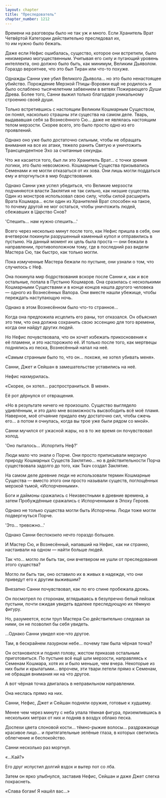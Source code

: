 ```yaml
---
layout: chapter
title: "Преследователь"
chapter_number: 1212
---
```


Времени на разговоры было не так уж и много. Если Хранитель Врат Четвёртой Категории действительно преследовал их, то им нужно было бежать.

Даже если Нефис ошибалась, существо, которое они встретили, было неизмеримо могущественным. Учитывая его силу и пугающий уровень интеллекта, оно должно было быть, как минимум, Великим Дьяволом. Гораздо вероятнее, что это был Тиран или что-то похуже.

Однажды Санни уже убил Великого Дьявола... но это было ненастоящее убийство. Порождение Мерзкой Птицы-Воровки ещё не родилось и было ослаблено тысячелетним забвением в ветвях Пожирающего Души Древа. Более того, Санни выжил только благодаря уникальному строению своей души.

Только встретившись с настоящим Великим Кошмарным Существом, он понял, насколько страшны эти существа на самом деле. Тварь, выдававшая себя за Вознесённого Сю... даже не являлась настоящим телом мерзости. Скорее всего, это было просто одно из его проявлений.

Однако оно уже было достаточно сильным, чтобы не обращать внимания на все их атаки, тяжело ранить Святую и уничтожить Трансцендентное Эхо за считанные секунды.

Что же касается того, был ли это Хранитель Врат... с точки зрения логики, это было невозможно. Кошмарные Существа призывались Семенами и не могли отказаться от их зова. Они лишь могли поддаться ему и вторгнуться в мир бодрствования.

Однако Санни уже успел убедиться, что Великие мерзости подчиняются власти Заклятия не так сильно, как низшие существа. Один из монстров использовал свою силу, чтобы силой расширить Врата Кошмара... если один из Хранителей Врат способен на такое, то почему другой не мог остаться, чтобы уничтожить людей, сбежавших в Царство Снов?

'Спешить... нам нужно спешить...'

Всего через несколько минут после того, как Нефис пришла в себя, они вчетвером покинули разрушенный каменный купол и отправились в пустыню. На данный момент их цель была проста — они бежали в направлении, противоположном тому, где в последний раз видели Мастера Сю, так быстро, как только могли.

Пока измученные Мастера бежали по пустыне, они узнали о том, что случилось с Неф.

Она покинула мир бодрствования вскоре после Санни и, как и все остальные, попала в Пустыню Кошмаров. Она сразилась с несколькими Кошмарными Существами и в конце концов нашла другого человека — одного из Вознесённых Валора. Они вместе нашли убежище, чтобы переждать наступающую ночь.

Однако в этом Вознесённом было что-то странное...

Когда она предложила исцелить его раны, тот отказался. Он объяснил это тем, что она должна сохранить свою эссенцию для того времени, когда они найдут других людей.

Но Нефис почувствовала, что он хочет избежать прикосновения к её пламени, и это насторожило её. И только после того, как мертвецы поднялись из песка, Вознесённый напал на неё.

«Самым странным было то, что он... похоже, не хотел убивать меня».

Санни, Джет и Сейшан в замешательстве уставились на неё.

Нефис нахмурилась.

«Скорее, он хотел... распространиться. В меня».

Её рот дёрнулся от отвращения.

«Но в результате ничего не произошло. Существо выглядело удивлённым, и это дало мне возможность высвободить всё моё пламя. Наверное, моё отчаяние придало ему достаточно сил, чтобы сжечь его... а потом я очнулась, когда вы трое уже были рядом со мной».

Санни мучился от ужасной жары, но в то же время он почувствовал холод.

'Оно пыталось... Испортить Неф?'

Люди мало что знали о Порче. Они просто приписывали мерзкую природу Кошмарных Существ Заклятию... но в действительности Порча существовала задолго до того, как Ткач создал Заклятие.

На самом деле древние люди не использовали термин Кошмарные Существа — вместо этого они просто называли существ, поглощённых мерзкой тьмой, «Испорченными».

Боги и даймоны сражались с Неизвестными в древние времена, а затем Пробуждённые сражались с Испорченными в Эпоху Героев.

Однако не только существа могли быть Испорчены. Люди тоже могли подвергнуться Порче.

'Это... тревожно...'

Однако Санни беспокоило нечто гораздо большее.

И Мастер Сю, и Вознесённый, напавший на Нефис, как ни странно, настаивали на одном — найти больше людей.

Так что... могло ли быть так, они вчетвером не ушли от преследования этого существа?

Могло ли быть так, оно оставило их в живых в надежде, что они приведут его к другим выжившим?

Внезапно Санни почувствовал, как по его спине пробежала дрожь.

Он посмотрел по сторонам, вглядываясь в безупречно белый пейзаж пустыни, почти ожидая увидеть вдалеке преследующую их тёмную фигуру.

Но, разумеется, если труп Мастера Сю действительно следовал за ними, он не позволил бы себя увидеть.

...Однако Санни увидел кое-что другое.

Там, в бескрайнем лазурном небе... почему там была чёрная точка?

Он остановился и поднял голову, жестом приказав остальным приготовиться. По пустыне всё ещё шли мерзости, направляясь к Семенам Кошмара, хотя их и было меньше, чем вчера. Некоторые из них были и крылатыми... впрочем, эти твари летели прямо к Семенам, не обращая внимания ни на что другое.

А вот чёрная точка двигалась в неправильном направлении.

Она неслась прямо на них.

Санни, Нефис, Джет и Сейшан подняли оружие, готовые к худшему.

Менее чем через минуту с неба упала тёмная фигура, приземлившись в нескольких метрах от них и подняв в воздух облако песка.

Доспехи цвета слоновой кости... тёмно-рыжие волосы... раздражающе красивое лицо... и притягательные зелёные глаза, в которых светились облегчение и беспокойство.

Санни несколько раз моргнул.

«...Кай?»

Его друг испустил долгий вздох и вытер пот со лба.

Затем он ярко улыбнулся, заставив Нефис, Сейшан и даже Джет слегка покраснеть.

«Слава богам! Я нашёл вас...»